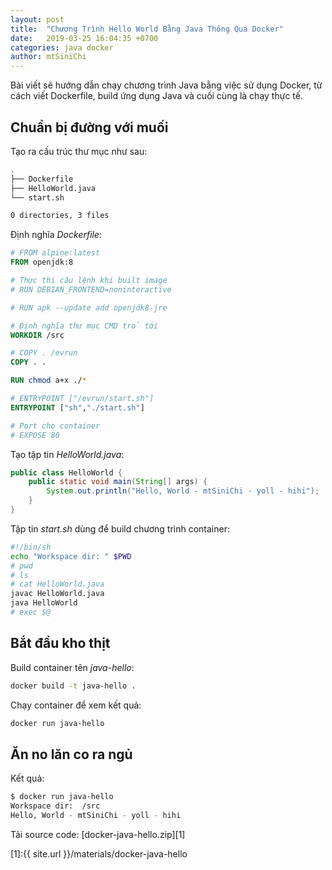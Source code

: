 ```yaml
---
layout: post
title:  "Chương Trình Hello World Bằng Java Thông Qua Docker"
date:   2019-03-25 16:04:35 +0700
categories: java docker
author: mtSiniChi
---
```


Bài viết sẽ hướng dẫn chạy chương trình Java bằng việc sử dụng Docker, từ cách viết Dockerfile, build ứng dụng Java và cuối cùng là chạy thực tế.

## Chuẩn bị đường với muối

Tạo ra cấu trúc thư mục như sau:

```bash
.
├── Dockerfile
├── HelloWorld.java
└── start.sh

0 directories, 3 files
```

Định nghĩa *Dockerfile*:

```Dockerfile
# FROM alpine:latest
FROM openjdk:8

# Thực thi câu lệnh khi built image
# RUN DEBIAN_FRONTEND=noninteractive

# RUN apk --update add openjdk8-jre

# Định nghĩa thư mục CMD trỏ tới
WORKDIR /src

# COPY . /evrun
COPY . .

RUN chmod a+x ./*

# ENTRYPOINT ["/evrun/start.sh"]
ENTRYPOINT ["sh","./start.sh"]

# Port cho container
# EXPOSE 80
```

Tạo tập tin *HelloWorld.java*:

```java
public class HelloWorld {
    public static void main(String[] args) {
        System.out.println("Hello, World - mtSiniChi - yoll - hihi");
    }
}
```

Tập tin *start.sh* dùng để build chương trình container:

```bash
#!/bin/sh
echo "Workspace dir: " $PWD
# pwd
# ls
# cat HelloWorld.java
javac HelloWorld.java
java HelloWorld
# exec $@
```

## Bắt đầu kho thịt

Build container tên *java-hello*:

```bash
docker build -t java-hello .
```

Chạy container để xem kết quả:

```bash
docker run java-hello
```

## Ăn no lăn co ra ngủ

Kết quả:

```bash
$ docker run java-hello
Workspace dir:  /src
Hello, World - mtSiniChi - yoll - hihi
```

Tải source code: [docker-java-hello.zip][1]

[1]:{{ site.url }}/materials/docker-java-hello
